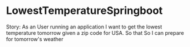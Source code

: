 # LowestTemperatureSpringboot

Story:
As an User running an application
I want to get the lowest temperature tomorrow given a zip code for USA.
So that So I can prepare for tomorrow's weather

